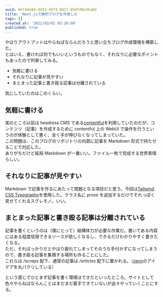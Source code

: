 ```yaml
---
uuid: 8ef44e8d-dd33-4473-8d17-85dfd9e35a8d
title: 'Next.jsで静的ブログを作成した'
tags: []
created_at: '2021/03/02 05:20:00'
published: true
---
```


やはりアウトプットはやらねばならんだろうと思い立ちブログ作成環境を構築した。  
とはいえ、書ければ何でもいいというものでもなく、それなりに必要なポイントもあったので列挙してみる。

- 気軽に書ける
- それなりに記事が見やすい
- まとまった記事と書き殴る記事は分離されている

気にしていたのはこのくらい。

## 気軽に書ける

実のところ以前は headress CMS である[contentful](https://www.contentful.com/)を利用していたのだが、コンテンツ（記事）を作成するために contentful 上の WebUI で操作を行うというのが体験として悪く、全く手が伸びなくなってしまっていた。  
この問題は、このブログのリポジトリの内部に記事を Markdown 形式で持たせることで対応した。  
ありがちだけど結局 Markdown が一番いい。ファイル一枚で完成する世界素晴らしい。

## それなりに記事が見やすい

Markdown で記事を作るにあたって問題となる項目だと思う。今回は[Tailwind CSS Typography](https://github.com/tailwindlabs/tailwindcss-typography)を使用した。クラス名に _prose_ を追加するだけでそれっぽく見せてくれるスグレモノ。いい。

## まとまった記事と書き殴る記事は分離されている

記事を書くというのは（僕にとって）結構体力が必要な作業だ。書いてある内容にはある程度信用できるソースが欲しくなるし、できるだけわかりやすく書きたくなる。  
ただ、そればっかりだとやはり疲れてしまってそのうち手付かずになってしまうので、書き殴る記事を集積する場所も作ることにした。  
これらは _/scraps_ 配下、通常の記事は _/articles_ 配下に置かれる。（[zenn](https://zenn.dev/)のアイデアを丸パクリしている）

という感じでひとまず記事を書く環境はできたといったところ。サイトとして色々やらねばならんことはまだまだ着手できていないが追々やっていくことにする。
